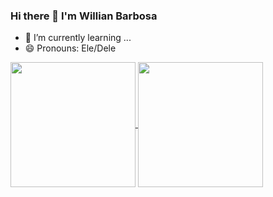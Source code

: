 ### Hi there 👋 I'm Willian Barbosa

- 🌱 I’m currently learning ...
- 😄 Pronouns: Ele/Dele

<a href="https://github.com/WillBarbo">
  <img height=200 align="center" src="https://github-readme-stats.vercel.app/api?username=WillBarbo&show_icons=true&theme=radical" />
</a>
<a href="https://github.com/WillBarbo">
  <img height=200 align="center" src="https://github-readme-stats.vercel.app/api/top-langs?username=WillBarbo&layout=compact&langs_count=8&card_width=2800&show_icons=true&theme=radical" />
</a>
